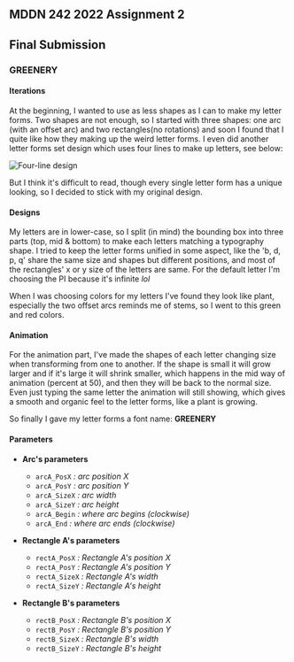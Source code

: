 ## MDDN 242 2022 Assignment 2

## Final Submission

### GREENERY

#### Iterations
At the beginning, I wanted to use as less shapes as I can to make my letter forms. Two shapes are not enough, so I started with three shapes: one arc (with an offset arc) and two rectangles(no rotations) and soon I found that I quite like how they making up the weird letter forms.
I even did another letter forms set design which uses four lines to make up letters, see below:

![Four-line design](https://live.staticflickr.com/65535/52051396529_b6158261b3.jpg)

But I think it's difficult to read, though every single letter form has a unique looking, so I decided to stick with my original design.

#### Designs
My letters are in lower-case, so I split (in mind) the bounding box into three parts (top, mid & bottom) to make each letters matching a typography shape. I tried to keep the letter forms unified in some aspect, like the 'b, d, p, q' share the same size and shapes but different positions, and most of the rectangles' x or y size of the letters are same. For the default letter I'm choosing the PI because it's infinite *lol*

When I was choosing colors for my letters I've found they look like plant, especially the two offset arcs reminds me of stems, so I went to this green and red colors.

#### Animation
For the animation part, I've made the shapes of each letter changing size when transforming from one to another. If the shape is small it will grow larger and if it's large it will shrink smaller, which happens in the mid way of animation (percent at 50), and then they will be back to the normal size. Even just typing the same letter the animation will still showing, which gives a smooth and organic feel to the letter forms, like a plant is growing.

So finally I gave my letter forms a font name: **GREENERY**

#### Parameters
- **Arc's parameters**
  - `arcA_PosX` *: arc position X*
  - `arcA_PosY` *: arc position Y*
  - `arcA_SizeX` *: arc width*
  - `arcA_SizeY` *: arc height*
  - `arcA_Begin` *: where arc begins (clockwise)*
  - `arcA_End` *: where arc ends (clockwise)*

- **Rectangle A's parameters**
  - `rectA_PosX` *: Rectangle A's position X*
  - `rectA_PosY` *: Rectangle A's position Y*
  - `rectA_SizeX` *: Rectangle A's width*
  - `rectA_SizeY` *: Rectangle A's height*

- **Rectangle B's parameters**
  - `rectB_PosX` *: Rectangle B's position X*
  - `rectB_PosY` *: Rectangle B's position Y*
  - `rectB_SizeX` *: Rectangle B's width*
  - `rectB_SizeY` *: Rectangle B's height*
